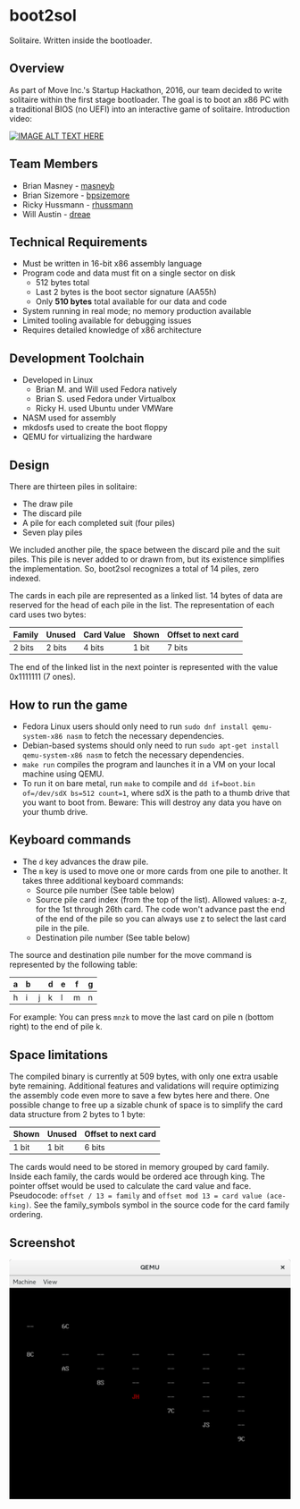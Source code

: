 # boot2sol

Solitaire. Written inside the bootloader.

## Overview
As part of Move Inc.'s Startup Hackathon, 2016, our team decided to write
solitaire within the first stage bootloader. The goal is to boot an x86
PC with a traditional BIOS (no UEFI) into an interactive game of solitaire.
Introduction video:

[![IMAGE ALT TEXT HERE](http://img.youtube.com/vi/3hT80P14Tz8/0.jpg)](http://www.youtube.com/watch?v=3hT80P14Tz8)

## Team Members
* Brian Masney - [masneyb](https://github.com/masneyb)
* Brian Sizemore - [bpsizemore](https://github.com/bpsizemore)
* Ricky Hussmann - [rhussmann](https://github.com/rhussmann)
* Will Austin - [dreae](https://github.com/dreae)

## Technical Requirements
* Must be written in 16-bit x86 assembly language
* Program code and data must fit on a single sector on disk
  * 512 bytes total
  * Last 2 bytes is the boot sector signature (AA55h)
  * Only **510 bytes** total available for our data and code
* System running in real mode; no memory production available
* Limited tooling available for debugging issues
* Requires detailed knowledge of x86 architecture

## Development Toolchain
* Developed in Linux
  * Brian M. and Will used Fedora natively
  * Brian S. used Fedora under Virtualbox
  * Ricky H. used Ubuntu under VMWare
* NASM used for assembly
* mkdosfs used to create the boot floppy
* QEMU for virtualizing the hardware


## Design
There are thirteen piles in solitaire:
* The draw pile
* The discard pile
* A pile for each completed suit (four piles)
* Seven play piles

We included another pile, the space between the discard pile and the suit piles.
This pile is never added to or drawn from, but its existence simplifies the
implementation. So, boot2sol recognizes a total of 14 piles, zero indexed.

The cards in each pile are represented as a linked list. 14 bytes of data are
reserved for the head of each pile in the list. The representation of each
card uses two bytes:

Family | Unused | Card Value | Shown | Offset to next card
-------|--------|------------|-------|-----
2 bits | 2 bits | 4 bits     | 1 bit | 7 bits

The end of the linked list in the next pointer is represented with the value
0x1111111 (7 ones).


## How to run the game

* Fedora Linux users should only need to run `sudo dnf install qemu-system-x86 nasm`
  to fetch the necessary dependencies.
* Debian-based systems should only need to run `sudo apt-get install qemu-system-x86 nasm`
  to fetch the necessary dependencies.
* `make run` compiles the program and launches it in a VM on your local machine using QEMU.
* To run it on bare metal, run `make` to compile and `dd if=boot.bin of=/dev/sdX bs=512 count=1`,
  where sdX is the path to a thumb drive that you want to boot from. Beware: This will
  destroy any data you have on your thumb drive.


## Keyboard commands
* The `d` key advances the draw pile.
* The `m` key is used to move one or more cards from one pile to another. It takes three additional keyboard commands:
  * Source pile number (See table below)
  * Source pile card index (from the top of the list). Allowed values: a-z, for the 1st through 26th card. The code won't advance past the end of the end of the pile so you can always use z to select the last card pile in the pile.
  * Destination pile number (See table below)

The source and destination pile number for the move command is represented
by the following table:

 a | b |   | d | e | f | g
---|---|---|---|---|---|---
 h | i | j | k | l | m | n

For example: You can press `mnzk` to move the last card on pile n (bottom right) to the end of pile k.


## Space limitations

The compiled binary is currently at 509 bytes, with only one extra usable byte
remaining. Additional features and validations will require optimizing the assembly
code even more to save a few bytes here and there. One possible change to free up a
sizable chunk of space is to simplify the card data structure from 2 bytes to 1 byte:

Shown | Unused | Offset to next card
------|--------|--------------------
1 bit | 1 bit  | 6 bits

The cards would need to be stored in memory grouped by card family. Inside each
family, the cards would be ordered ace through king. The pointer offset would
be used to calculate the card value and face. Pseudocode: `offset / 13 = family`
and `offset mod 13 = card value (ace-king)`. See the family_symbols symbol in the
source code for the card family ordering.


## Screenshot

![boot2sol initial page](images/boot2sol-initial-startup.png "boot2sol initial page")

